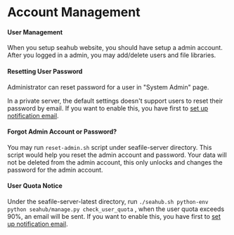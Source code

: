 # Account Management

#### User Management

When you setup seahub website, you should have setup a admin account. After you logged in a admin, you may add/delete users and file libraries.

#### Resetting User Password

Administrator can reset password for a user in "System Admin" page.

In a private server, the default settings doesn't support users to reset their password by email. If you want to enable this, you have first to [set up notification email](../config/sending_email.md).

#### Forgot Admin Account or Password?

You may run `reset-admin.sh` script under seafile-server directory. This script would help you reset the admin account and password.
Your data will not be deleted from the admin account, this only unlocks and changes the password for the admin account.

#### User Quota Notice

Under the seafile-server-latest directory, run `./seahub.sh python-env python seahub/manage.py check_user_quota` , when the user quota exceeds 90%, an email will be sent. If you want to enable this, you have first to [set up notification email](../config/sending_email.md).
